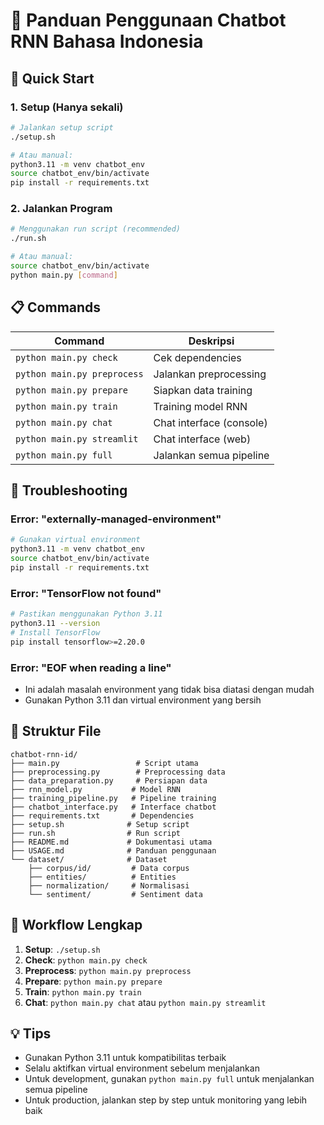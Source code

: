 # 📖 Panduan Penggunaan Chatbot RNN Bahasa Indonesia

## 🚀 Quick Start

### 1. Setup (Hanya sekali)
```bash
# Jalankan setup script
./setup.sh

# Atau manual:
python3.11 -m venv chatbot_env
source chatbot_env/bin/activate
pip install -r requirements.txt
```

### 2. Jalankan Program
```bash
# Menggunakan run script (recommended)
./run.sh

# Atau manual:
source chatbot_env/bin/activate
python main.py [command]
```

## 📋 Commands

| Command | Deskripsi |
|---------|-----------|
| `python main.py check` | Cek dependencies |
| `python main.py preprocess` | Jalankan preprocessing |
| `python main.py prepare` | Siapkan data training |
| `python main.py train` | Training model RNN |
| `python main.py chat` | Chat interface (console) |
| `python main.py streamlit` | Chat interface (web) |
| `python main.py full` | Jalankan semua pipeline |

## 🔧 Troubleshooting

### Error: "externally-managed-environment"
```bash
# Gunakan virtual environment
python3.11 -m venv chatbot_env
source chatbot_env/bin/activate
pip install -r requirements.txt
```

### Error: "TensorFlow not found"
```bash
# Pastikan menggunakan Python 3.11
python3.11 --version
# Install TensorFlow
pip install tensorflow>=2.20.0
```

### Error: "EOF when reading a line"
- Ini adalah masalah environment yang tidak bisa diatasi dengan mudah
- Gunakan Python 3.11 dan virtual environment yang bersih

## 📁 Struktur File

```
chatbot-rnn-id/
├── main.py                 # Script utama
├── preprocessing.py        # Preprocessing data
├── data_preparation.py     # Persiapan data
├── rnn_model.py           # Model RNN
├── training_pipeline.py   # Pipeline training
├── chatbot_interface.py   # Interface chatbot
├── requirements.txt       # Dependencies
├── setup.sh              # Setup script
├── run.sh                # Run script
├── README.md             # Dokumentasi utama
├── USAGE.md              # Panduan penggunaan
└── dataset/              # Dataset
    ├── corpus/id/         # Data corpus
    ├── entities/          # Entities
    ├── normalization/     # Normalisasi
    └── sentiment/         # Sentiment data
```

## 🎯 Workflow Lengkap

1. **Setup**: `./setup.sh`
2. **Check**: `python main.py check`
3. **Preprocess**: `python main.py preprocess`
4. **Prepare**: `python main.py prepare`
5. **Train**: `python main.py train`
6. **Chat**: `python main.py chat` atau `python main.py streamlit`

## 💡 Tips

- Gunakan Python 3.11 untuk kompatibilitas terbaik
- Selalu aktifkan virtual environment sebelum menjalankan
- Untuk development, gunakan `python main.py full` untuk menjalankan semua pipeline
- Untuk production, jalankan step by step untuk monitoring yang lebih baik
